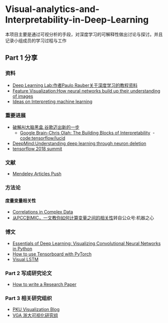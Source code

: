 # Visual-analytics-and-Interpretability-in-Deep-Learning
本项目主要是通过可视分析的手段，对深度学习的可解释性做出讨论与探讨。并且记录小组成员的学习过程与工作
## Part 1 分享
### 资料
- [Deep Learning Lab:作者Paulo Rauber关于深度学习的教程资料](http://paulorauber.com/slides/deep_learning_lab.pdf)
- [Feature Visualization:How neural networks build up their understanding of images](https://distill.pub/2017/feature-visualization/)
- [Ideas on Interpreting machine learning](https://www.oreilly.com/ideas/ideas-on-interpreting-machine-learning)
### 重要进展
- [破解AI大脑黑盒,谷歌迈出新的一步](https://zhuanlan.zhihu.com/p/34306323)
  - [Google Brain-Chris Olah: The Building Blocks of Interpretability](https://distill.pub/2018/building-blocks/)
  - [code:tensorflow/lucid](https://github.com/tensorflow/lucid)
- [DeepMind:Understanding deep learning through neuron deletion](https://deepmind.com/blog/understanding-deep-learning-through-neuron-deletion/)
- [tensorflow 2018 summit](https://medium.com/tensorflow/highlights-from-tensorflow-developer-summit-2018-cd86615714b2)
### 文献
- [Mendeley Articles Push](https://www.mendeley.com/suggest/)
### 方法论
#### 度量变量相关性
- [Correlations in Complex Data](https://medium.freecodecamp.org/how-machines-make-predictions-finding-correlations-in-complex-data-dfd9f0d87889)
- [从PCC到MIC，一文教你如何计算变量之间的相关性](https://www.jiqizhixin.com/articles/how-machines-make-predictions-finding-correlations-in-complex-data)转自公众号:机器之心
### 博文
- [Essentials of Deep Learning: Visualizing Convolutional Neural Networks in Python](https://www.analyticsvidhya.com/blog/2018/03/essentials-of-deep-learning-visualizing-convolutional-neural-networks/)
- [How to use Tensorboard with PyTorch](http://www.erogol.com/use-tensorboard-pytorch/)
- [Visual LSTM](https://medium.com/asap-report/visualizing-lstm-networks-part-i-f1d3fa6aace7)
### Part 2 写成研究论文
- [How to write a Research Paper](https://mp.weixin.qq.com/s?__biz=MzI5NTIxNTg0OA==&mid=2247490204&idx=2&sn=030f76134e9f2b72834af99a0e806201&chksm=ec57ad1bdb20240dddff0ab6c6d26bae138441375b27228b197d97f8f44e2277bb232965e6c4&mpshare=1&scene=1&srcid=0325omBbejnxDWkEHeQIt3ee&pass_ticket=vJFsXqYY2N3CbNbhe5p0mtpkOod8RFPqF6ry3ZzHLo94tdbcSWLkhSk%2BdVTmOZpX#rd)

### Part 3 相关研究组织
- [PKU Visualization Blog](http://vis.pku.edu.cn/blog/sample-page/)
- [VGA 浙大可视化研究组](http://www.cad.zju.edu.cn/home/vagblog/)





